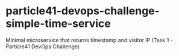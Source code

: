 # particle41-devops-challenge-simple-time-service
Minimal microservice that returns timestamp and visitor IP (Task 1 - Particle41 DevOps Challenge)
